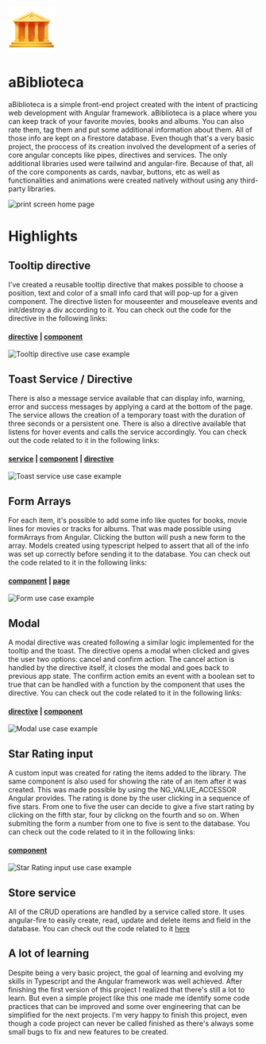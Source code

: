 ![Old building](./src/assets/logo.png) 
# aBiblioteca
aBiblioteca is a simple front-end project created with the intent of practicing web development with Angular framework. aBiblioteca is a place where you can keep track of your favorite movies, books and albums. You can also rate them, tag them and put some additional information about them. All of those info are kept on a firestore database. Even though that's a very basic project, the proccess of its creation involved the development of a series of core angular concepts like pipes, directives and services. The only additional libraries used were tailwind and angular-fire. Because of that, all of the core components as cards, navbar, buttons, etc as well as functionalities and animations were created natively without using any third-party libraries.

![print screen home page](https://github.com/tahgio/aBiblioteca/assets/99019446/24305f05-cfb0-4636-b6c2-97c3d0e9f520)

# Highlights
## Tooltip directive
I've created a reusable tooltip directive that makes possible to choose a position, text and color of a small info card that will pop-up for a given component. The directive listen for mouseenter and mouseleave events and init/destroy a div according to it. You can check out the code for the directive in the following links: 
#### [directive](./src/app/core/directives/tooltip/tooltip.directive.ts) | [component](./src/app/elements/tooltip) 
![Tooltip directive use case example](https://github.com/tahgio/aBiblioteca/assets/99019446/20cd1c99-2eb2-4a3e-b838-a47c89b58750)

## Toast Service / Directive
There is also a message service available that can display info, warning, error and success messages by applying a card at the bottom of the page. The service allows the creation of a temporary toast with the duration of three seconds or a persistent one. There is also a directive available that listens for hover events and calls the service accordingly. You can check out the code related to it in the following links:
#### [service](./src/app/core/services/message/message.service.ts) | [component](./src/app/elements/toast) | [directive](./src/app/core/directives/hover-info/hover-info.directive.ts)
![Toast service use case example](https://github.com/tahgio/aBiblioteca/assets/99019446/2312e505-ad3a-475e-af01-d9b070ec4ad6)

## Form Arrays
For each item, it's possible to add some info like quotes for books, movie lines for movies or tracks for albums. That was made possible using formArrays from Angular. Clicking the button will push a new form to the array. Models created using typescript helped to assert that all of the info was set up correctly before sending it to the database. You can check out the code related to it in the following links:
#### [component](./src/app/elements/add-form) | [page](./src/app/pages/adicionar)
![Form use case example](https://github.com/tahgio/aBiblioteca/assets/99019446/ea74a9d9-cee3-4fdb-86fa-739c92c3b65c)

## Modal
A modal directive was created following a similar logic implemented for the tooltip and the toast. The directive opens a modal when clicked and gives the user two options: cancel and confirm action. The cancel action is handled by the directive itself, it closes the modal and goes back to previous app state. The confirm action emits an event with a boolean set to true that can be handled with a function by the component that uses the directive. You can check out the code related to it in the following links:
#### [directive](./src/app/core/directives/modal/modal.directive.ts) | [component](./src/app/elements/modal) 
![Modal use case example](https://github.com/tahgio/aBiblioteca/assets/99019446/d0eddabc-3d0f-4bd1-bf27-9de2c7ce6417)

## Star Rating input
A custom input was created for rating the items added to the library. The same component is also used for showing the rate of an item after it was created. This was made possible by using the NG_VALUE_ACCESSOR Angular provides. The rating is done by the user clicking in a sequence of five stars. From one to five the user can decide to give a five start rating by clicking on the fifth star, four by clickng on the fourth and so on. When submiting the form a number from one to five is sent to the database. You can check out the code related to it in the following links:
#### [component](./src/app/elements/star-rating)
![Star Rating input use case example](https://github.com/tahgio/aBiblioteca/assets/99019446/21627170-8535-4aa1-be03-6be11a5d73a2)

## Store service
All of the CRUD operations are handled by a service called store. It uses angular-fire to easily create, read, update and delete items and field in the database. You can check out the code related to it [here](./src/core/services/store/store.service.ts)

## A lot of learning
Despite being a very basic project, the goal of learning and evolving my skills in Typescript and the Angular framework was well achieved. After finishing the first version of this project I realized that there's still a lot to learn. But even a simple project like this one made me identify some code practices that can be improved and some over engineering that can be simplified for the next projects. I'm very happy to finish this project, even though a code project can never be called finished as there's always some small bugs to fix and new features to be created.



 



